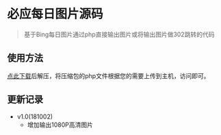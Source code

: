 # 必应每日图片源码

> 基于Bing每日图片通过php直接输出图片或将输出图片做302跳转的代码 

## 使用方法

 [点此下载](https://github.com/fanmingming/bing/master.zip)后解压，将压缩包的php文件根据您的需要上传到主机，访问即可。

## 更新记录

 - v1.0(181002)
   - 增加输出1080P高清图片
